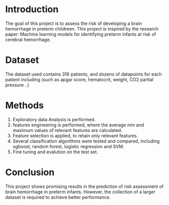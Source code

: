 # Introduction
The goal of this project is to assess the risk of developing a brain hemorrhage in preterm childreen.
This project is inspired by the research paper: Machine learning models for identifying preterm infants at risk of cerebral hemorrhage.

# Dataset
The dataset used contains 316 patients, and dozens of datapoints for each patient including (such as apgar score, hematocrit, weight, CO2 partial pressure ..)

# Methods
1.  Exploratory data Analysis is performed.  
2. features engineering is performed, where the average min and maximum values of relevant features are calculated.  
3. Feature selection is applied, to retain only relevant features.  
4. Several classification algorithms were tested and compared, including xgboost, random forest, logistic regression and SVM.
5. Fine tuning and evalution on the test set.

# Conclusion
This project shows promising results in the prediction of risk assessment of brain hemorrhage in preterm infants. 
However, the collection of a larger dataset is required to achieve better performance.
